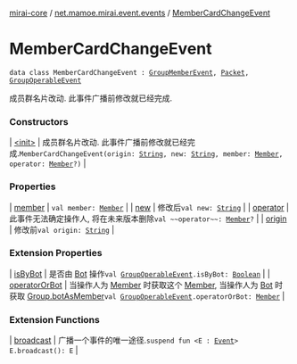 [mirai-core](../../index.md) / [net.mamoe.mirai.event.events](../index.md) / [MemberCardChangeEvent](./index.md)

# MemberCardChangeEvent

`data class MemberCardChangeEvent : `[`GroupMemberEvent`](../-group-member-event/index.md)`, `[`Packet`](../../net.mamoe.mirai.qqandroid.network/-packet/index.md)`, `[`GroupOperableEvent`](../-group-operable-event/index.md)

成员群名片改动. 此事件广播前修改就已经完成.

### Constructors

| [&lt;init&gt;](-init-.md) | 成员群名片改动. 此事件广播前修改就已经完成.`MemberCardChangeEvent(origin: `[`String`](https://kotlinlang.org/api/latest/jvm/stdlib/kotlin/-string/index.html)`, new: `[`String`](https://kotlinlang.org/api/latest/jvm/stdlib/kotlin/-string/index.html)`, member: `[`Member`](../../net.mamoe.mirai.contact/-member/index.md)`, operator: `[`Member`](../../net.mamoe.mirai.contact/-member/index.md)`?)` |

### Properties

| [member](member.md) | `val member: `[`Member`](../../net.mamoe.mirai.contact/-member/index.md) |
| [new](new.md) | 修改后`val new: `[`String`](https://kotlinlang.org/api/latest/jvm/stdlib/kotlin/-string/index.html) |
| [operator](operator.md) | 此事件无法确定操作人, 将在未来版本删除`val ~~operator~~: `[`Member`](../../net.mamoe.mirai.contact/-member/index.md)`?` |
| [origin](origin.md) | 修改前`val origin: `[`String`](https://kotlinlang.org/api/latest/jvm/stdlib/kotlin/-string/index.html) |

### Extension Properties

| [isByBot](../is-by-bot.md) | 是否由 [Bot](../../net.mamoe.mirai/-bot/index.md) 操作`val `[`GroupOperableEvent`](../-group-operable-event/index.md)`.isByBot: `[`Boolean`](https://kotlinlang.org/api/latest/jvm/stdlib/kotlin/-boolean/index.html) |
| [operatorOrBot](../operator-or-bot.md) | 当操作人为 [Member](../../net.mamoe.mirai.contact/-member/index.md) 时获取这个 [Member](../../net.mamoe.mirai.contact/-member/index.md), 当操作人为 [Bot](../../net.mamoe.mirai/-bot/index.md) 时获取 [Group.botAsMember](../../net.mamoe.mirai.contact/-group/bot-as-member.md)`val `[`GroupOperableEvent`](../-group-operable-event/index.md)`.operatorOrBot: `[`Member`](../../net.mamoe.mirai.contact/-member/index.md) |

### Extension Functions

| [broadcast](../../net.mamoe.mirai.event/broadcast.md) | 广播一个事件的唯一途径.`suspend fun <E : `[`Event`](../../net.mamoe.mirai.event/-event.md)`> E.broadcast(): E` |

